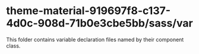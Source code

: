# theme-material-919697f8-c137-4d0c-908d-71b0e3cbe5bb/sass/var

This folder contains variable declaration files named by their component class.
